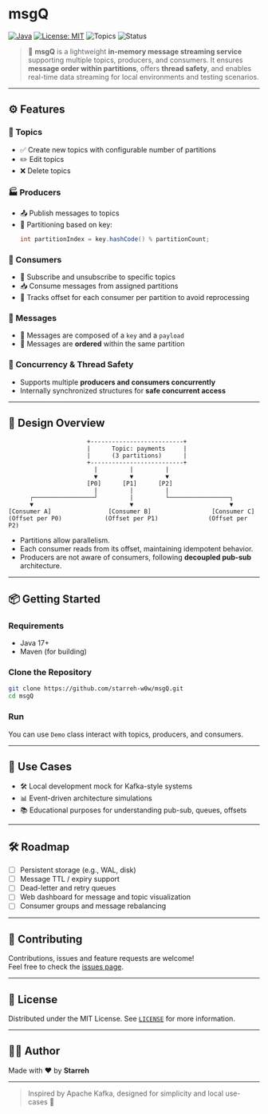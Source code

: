 # msgQ

[![Java](https://img.shields.io/badge/language-Java-blue.svg)](https://www.java.com/)
[![License: MIT](https://img.shields.io/badge/License-MIT-yellow.svg)](LICENSE)
![Topics](https://img.shields.io/badge/topics-pub--sub%2C%20in--memory%2C%20message--queue%2C%20thread--safe-blue)
![Status](https://img.shields.io/badge/status-active-brightgreen)

> 📨 **msgQ** is a lightweight **in-memory message streaming service** supporting multiple topics, producers, and consumers. It ensures **message order within partitions**, offers **thread safety**, and enables real-time data streaming for local environments and testing scenarios.

---

## ⚙️ Features

### 🧵 Topics
- ✅ Create new topics with configurable number of partitions
- ✏️ Edit topics
- ❌ Delete topics

### 🏭 Producers
- 📤 Publish messages to topics
- 🔁 Partitioning based on key:
  ```java
  int partitionIndex = key.hashCode() % partitionCount;
  ```

### 🙋 Consumers
- 🔔 Subscribe and unsubscribe to specific topics
- 📥 Consume messages from assigned partitions
- 📌 Tracks offset for each consumer per partition to avoid reprocessing

### 💬 Messages
- 🧾 Messages are composed of a `key` and a `payload`
- 🔄 Messages are **ordered** within the same partition

### 🚀 Concurrency & Thread Safety
- Supports multiple **producers and consumers concurrently**
- Internally synchronized structures for **safe concurrent access**

---

## 🧠 Design Overview

```
                      +--------------------------+
                      |      Topic: payments     |
                      |      (3 partitions)      |
                      +--------------------------+
                        |         |         |
                        ▼         ▼         ▼
                      [P0]      [P1]      [P2]
                        |         |         |
      ┌─────────────────┘         |         └─────────────────┐
      ▼                           ▼                           ▼
[Consumer A]                [Consumer B]                 [Consumer C]
(Offset per P0)            (Offset per P1)              (Offset per P2)
```

- Partitions allow parallelism.
- Each consumer reads from its offset, maintaining idempotent behavior.
- Producers are not aware of consumers, following **decoupled pub-sub** architecture.

---

## 📦 Getting Started

### Requirements
- Java 17+
- Maven (for building)

### Clone the Repository
```bash
git clone https://github.com/starreh-w0w/msgQ.git
cd msgQ
```

### Run
You can use `Demo` class interact with topics, producers, and consumers.

---

## 📌 Use Cases

- 🛠️ Local development mock for Kafka-style systems
- 📊 Event-driven architecture simulations
- 📚 Educational purposes for understanding pub-sub, queues, offsets

---

## 🛠️ Roadmap

- [ ] Persistent storage (e.g., WAL, disk)
- [ ] Message TTL / expiry support
- [ ] Dead-letter and retry queues
- [ ] Web dashboard for message and topic visualization
- [ ] Consumer groups and message rebalancing

---

## 🤝 Contributing

Contributions, issues and feature requests are welcome!  
Feel free to check the [issues page](https://github.com/starreh-w0w/msgQ/issues).

---

## 📄 License

Distributed under the MIT License. See [`LICENSE`](LICENSE) for more information.

---

## 👨‍💻 Author

Made with ❤️ by **Starreh**

---

> Inspired by Apache Kafka, designed for simplicity and local use-cases 🚀
